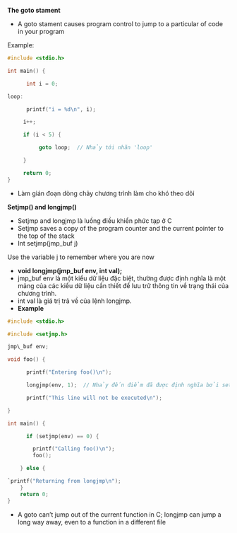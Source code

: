 ﻿**The goto stament**

- A goto stament causes program control to jump to a particular of code in your program

Example: 
```c 
#include <stdio.h>

int main() {

      int i = 0;

loop:

      printf("i = %d\n", i);

     i++;

     if (i < 5) {

          goto loop;  // Nhảy tới nhãn 'loop'

     }

     return 0;
}
```

- Làm gián đoạn dòng chảy chương trình làm cho khó theo dõi

**Setjmp() and longjmp()**

- Setjmp and longjmp là luồng điều khiển phức tạp ở C
- Setjmp saves a copy of the program counter and the current pointer to the top of the stack
- Int setjmp(jmp\_buf j)

Use the variable j to remember where you are now

- **void longjmp(jmp\_buf env, int val);**
- jmp\_buf env là một kiểu dữ liệu đặc biệt, thường được định nghĩa là một mảng của các kiểu dữ liệu cần thiết để lưu trữ thông tin về trạng thái của chương trình.
- int val là giá trị trả về của lệnh longjmp.
- **Example** 
```c
#include <stdio.h>

#include <setjmp.h>

jmp\_buf env;

void foo() {

      printf("Entering foo()\n");

      longjmp(env, 1);  // Nhảy đến điểm đã được định nghĩa bởi setjmp, với giá trị trả về 1

      printf("This line will not be executed\n");

}

int main() {

      if (setjmp(env) == 0) {

        printf("Calling foo()\n");
        foo();

    } else {

`printf("Returning from longjmp\n");
    }
    return 0;
}
```

- A goto can’t jump out of the current function in C; longjmp can jump a long way away, even to a function in a different file
